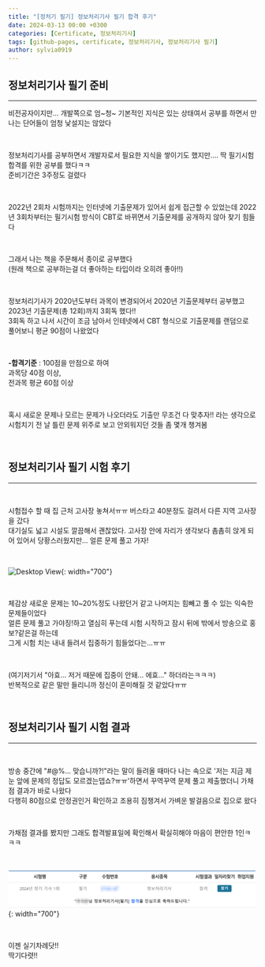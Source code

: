 ```yaml
---
title: "[정처기 필기] 정보처리기사 필기 합격 후기"
date: 2024-03-13 00:00 +0300
categories: [Certificate, 정보처리기사]
tags: [github-pages, certificate, 정보처리기사, 정보처리기사 필기]
author: sylvia0919
---
```


## 정보처리기사 필기 준비
---

비전공자이지만... 개발쪽으로 엄~청~ 기본적인 지식은 있는 상태여서 공부를 하면서 만나는 단어들이 엄청 낯설지는 않았다

&nbsp;&nbsp;


정보처리기사를 공부하면서 개발자로서 필요한 지식을 쌓이기도 했지만.... 딱 필기시험 합격를 위한 공부를 했다ㅋㅋ   
준비기간은 3주정도 걸렸다

&nbsp;&nbsp;

2022년 2회차 시험까지는 인터넷에 기출문제가 있어서 쉽게 접근할 수 있었는데 2022년 3회차부터는 필기시험 방식이 CBT로 바뀌면서 기출문제를 공개하지 않아 찾기 힘들다

&nbsp;&nbsp;

그래서 나는 책을 주문해서 종이로 공부했다   
(원래 책으로 공부하는걸 더 좋아하는 타입이라 오히려 좋아!!)

&nbsp;&nbsp;


정보처리기사가 2020년도부터 과목이 변경되어서 2020년 기출문제부터 공부했고 2023년 기출문제(총 12회)까지 3회독 했다!!   
3회독 하고 나서 시간이 조금 남아서 인테넷에서 CBT 형식으로 기출문제를 랜덤으로 풀어보니 평균 90점이 나왔었다

&nbsp;&nbsp;

**-합격기준**
 : 100점을 만점으로 하여   
  과목당 40점 이상,   
  전과목 평균 60점 이상

&nbsp;&nbsp;

혹시 새로운 문제나 모르는 문제가 나오더라도 기출만 무조건 다 맞추자!! 라는 생각으로 시험치기 전 날 틀린 문제 위주로 보고 안외워지던 것들 좀 몇개 챙겨봄

&nbsp;&nbsp;

## 정보처리기사 필기 시험 후기
---

&nbsp;&nbsp;


시험접수 할 때 집 근처 고사장 놓쳐서ㅠㅠ 버스타고 40분정도 걸려서 다른 지역 고사장을 갔다   
대기실도 넓고 시설도 깔끔해서 괜찮았다. 고사장 안에 자리가 생각보다 촘촘히 앉게 되어 있어서 당황스러웠지만... 얼른 문제 풀고 가자!

&nbsp;&nbsp;


![Desktop View](assets/img/posts/2024-03-13-정처기-필기-합격-후기/1.png){: width="700"}

&nbsp;&nbsp;


체감상 새로운 문제는 10~20%정도 나왔던거 같고 나머지는 힘빼고 풀 수 있는 익숙한 문제들이었다   
얼른 문제 풀고 가야징!하고 열심히 푸는데 시험 시작하고 잠시 뒤에 밖에서 방송으로 홍보?같은걸 하는데   
그게 시험 치는 내내 들려서 집중하기 힘들었다는...ㅠㅠ

&nbsp;&nbsp;


(여기저기서 "아효... 저거 때문에 집중이 안돼... 에효..." 하더라는ㅋㅋㅋ)   
반복적으로 같은 말만 들리니까 정신이 혼미해질 것 같았다ㅠㅠ

&nbsp;&nbsp;

## 정보처리기사 필기 시험 결과
---

&nbsp;&nbsp;


방송 중간에 "#$@$%... 맞습니까?!"라는 말이 들려올 때마다 나는 속으로 '저는 지금 제 눈 앞에 문제의 정답도 모르겠는뎁쇼?ㅠㅠ'하면서 꾸역꾸역 문제 풀고 제출했더니 가채점 결과가 바로 나왔다   
다행히 80점으로 안정권인거 확인하고 조용히 짐챙겨서 가벼운 발걸음으로 집으로 왔다

&nbsp;&nbsp;


가채점 결과를 봤지만 그래도 합격발표일에 확인해서 확실히해야 마음이 편안한 1인ㅋㅋㅋ

&nbsp;&nbsp;

![Desktop View](assets/img/posts/2024-03-13-정처기-필기-합격-후기/2.png){: width="700"}

&nbsp;&nbsp;


이젠 실기차례닷!!   
딱기다렷!!